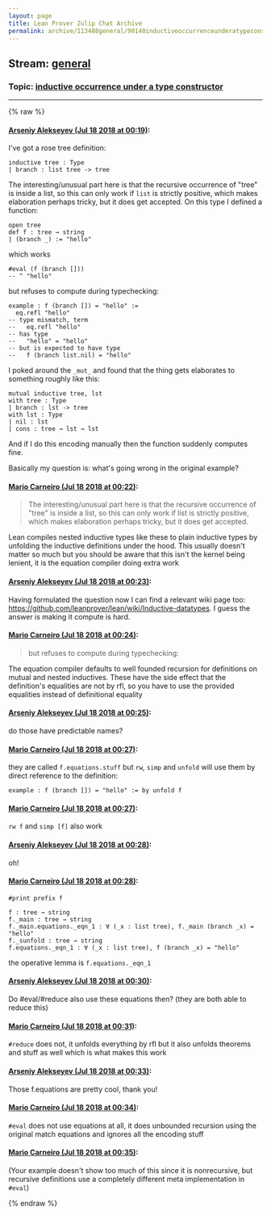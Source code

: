 ```yaml
---
layout: page
title: Lean Prover Zulip Chat Archive 
permalink: archive/113488general/90140inductiveoccurrenceunderatypeconstructor.html
---
```


## Stream: [general](index.html)
### Topic: [inductive occurrence under a type constructor](90140inductiveoccurrenceunderatypeconstructor.html)

---


{% raw %}
#### [ Arseniy Alekseyev (Jul 18 2018 at 00:19)](https://leanprover.zulipchat.com/#narrow/stream/113488-general/topic/inductive%20occurrence%20under%20a%20type%20constructor/near/129838639):
I've got a rose tree definition:

    inductive tree : Type
    | branch : list tree -> tree

The interesting/unusual part here is that the recursive occurrence of "tree" is inside a list, so this can only work if `list` is strictly positive, which makes elaboration perhaps tricky, but it does get accepted.
On this type I defined a function:

    open tree
    def f : tree → string
    | (branch _) := "hello"

which works

    #eval (f (branch []))
    -- ^ "hello"

but refuses to compute during typechecking:

    example : f (branch []) = "hello" :=
      eq.refl "hello"
    -- type mismatch, term
    --   eq.refl "hello"
    -- has type
    --   "hello" = "hello"
    -- but is expected to have type
    --   f (branch list.nil) = "hello"

I poked around the `_mut_` and found that the thing gets elaborates to something roughly like this:

    mutual inductive tree, lst
    with tree : Type
    | branch : lst -> tree
    with lst : Type
    | nil : lst
    | cons : tree → lst → lst

And if I do this encoding manually then the function suddenly computes fine.

Basically my question is: what's going wrong in the original example?

#### [ Mario Carneiro (Jul 18 2018 at 00:22)](https://leanprover.zulipchat.com/#narrow/stream/113488-general/topic/inductive%20occurrence%20under%20a%20type%20constructor/near/129838763):
> The interesting/unusual part here is that the recursive occurrence of "tree" is inside a list, so this can only work if list is strictly positive, which makes elaboration perhaps tricky, but it does get accepted.

Lean compiles nested inductive types like these to plain inductive types by unfolding the inductive definitions under the hood. This usually doesn't matter so much but you should be aware that this isn't the kernel being lenient, it is the equation compiler doing extra work

#### [ Arseniy Alekseyev (Jul 18 2018 at 00:23)](https://leanprover.zulipchat.com/#narrow/stream/113488-general/topic/inductive%20occurrence%20under%20a%20type%20constructor/near/129838764):
Having formulated the question now I can find a relevant wiki page too: https://github.com/leanprover/lean/wiki/Inductive-datatypes. I guess the answer is making it compute is hard.

#### [ Mario Carneiro (Jul 18 2018 at 00:24)](https://leanprover.zulipchat.com/#narrow/stream/113488-general/topic/inductive%20occurrence%20under%20a%20type%20constructor/near/129838837):
> but refuses to compute during typechecking:

The equation compiler defaults to well founded recursion for definitions on mutual and nested inductives. These have the side effect that the definition's equalities are not by rfl, so you have to use the provided equalities instead of definitional equality

#### [ Arseniy Alekseyev (Jul 18 2018 at 00:25)](https://leanprover.zulipchat.com/#narrow/stream/113488-general/topic/inductive%20occurrence%20under%20a%20type%20constructor/near/129838862):
do those have predictable names?

#### [ Mario Carneiro (Jul 18 2018 at 00:27)](https://leanprover.zulipchat.com/#narrow/stream/113488-general/topic/inductive%20occurrence%20under%20a%20type%20constructor/near/129838923):
they are called `f.equations.stuff` but `rw`, `simp` and `unfold` will use them by direct reference to the definition:
```lean
example : f (branch []) = "hello" := by unfold f
```

#### [ Mario Carneiro (Jul 18 2018 at 00:27)](https://leanprover.zulipchat.com/#narrow/stream/113488-general/topic/inductive%20occurrence%20under%20a%20type%20constructor/near/129838932):
`rw f` and `simp [f]` also work

#### [ Arseniy Alekseyev (Jul 18 2018 at 00:28)](https://leanprover.zulipchat.com/#narrow/stream/113488-general/topic/inductive%20occurrence%20under%20a%20type%20constructor/near/129838984):
oh!

#### [ Mario Carneiro (Jul 18 2018 at 00:28)](https://leanprover.zulipchat.com/#narrow/stream/113488-general/topic/inductive%20occurrence%20under%20a%20type%20constructor/near/129838985):
```
#print prefix f
```
```
f : tree → string
f._main : tree → string
f._main.equations._eqn_1 : ∀ (_x : list tree), f._main (branch _x) = "hello"
f._sunfold : tree → string
f.equations._eqn_1 : ∀ (_x : list tree), f (branch _x) = "hello"
```
the operative lemma is `f.equations._eqn_1`

#### [ Arseniy Alekseyev (Jul 18 2018 at 00:30)](https://leanprover.zulipchat.com/#narrow/stream/113488-general/topic/inductive%20occurrence%20under%20a%20type%20constructor/near/129839065):
Do #eval/#reduce also use these equations then? (they are both able to reduce this)

#### [ Mario Carneiro (Jul 18 2018 at 00:31)](https://leanprover.zulipchat.com/#narrow/stream/113488-general/topic/inductive%20occurrence%20under%20a%20type%20constructor/near/129839079):
`#reduce` does not, it unfolds everything by rfl but it also unfolds theorems and stuff as well which is what makes this work

#### [ Arseniy Alekseyev (Jul 18 2018 at 00:33)](https://leanprover.zulipchat.com/#narrow/stream/113488-general/topic/inductive%20occurrence%20under%20a%20type%20constructor/near/129839147):
Those f.equations are pretty cool, thank you!

#### [ Mario Carneiro (Jul 18 2018 at 00:34)](https://leanprover.zulipchat.com/#narrow/stream/113488-general/topic/inductive%20occurrence%20under%20a%20type%20constructor/near/129839192):
`#eval` does not use equations at all, it does unbounded recursion using the original match equations and ignores all the encoding stuff

#### [ Mario Carneiro (Jul 18 2018 at 00:35)](https://leanprover.zulipchat.com/#narrow/stream/113488-general/topic/inductive%20occurrence%20under%20a%20type%20constructor/near/129839226):
(Your example doesn't show too much of this since it is nonrecursive, but recursive definitions use a completely different meta implementation in `#eval`)


{% endraw %}
